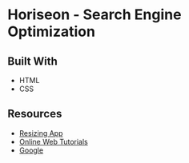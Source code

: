 # Horiseon - Search Engine Optimization

## Built With

* HTML
* CSS

## Resources

* <a href="https://resizing.app/blog/how-to-resize-image-without-losing-quality/" target="_blank">Resizing App</a>
* <a href="https://w3schools.com" target="_blank">Online Web Tutorials</a>
* <a href="https://google.com" target="_blank">Google</a>
